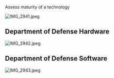 Assess maturity of a technology

![IMG_2941.jpeg](img_2941.jpeg)

## Department of Defense Hardware

![IMG_2942.jpeg](img_2942.jpeg)

## Department of Defense Software

![IMG_2943.jpeg](img_2943.jpeg)
